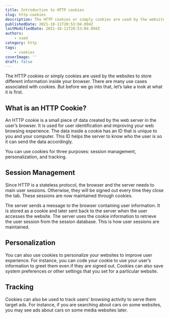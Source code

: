 ```yaml
---
title: Introduction to HTTP cookies
slug: http-cookies
description: The HTTP cookies or simply cookies are used by the websites to store different information inside your browser.
publishedDate: 2021-10-11T20:53:04.094Z
lastModifiedDate: 2021-10-11T20:53:04.094Z
authors:
    - saad
category: http
tags:
    - cookies
coverImage: ''
draft: false
---
```


<Lead>
The HTTP cookies or simply cookies are used by the websites to store different information inside your browser. There are many use cases associated with cookies. But before we go into that, let’s take a look at what it is first.
</Lead>

## What is an HTTP Cookie?

An HTTP cookie is a small piece of data created by the web server in the user’s browser. It is used for user identification and improving your web browsing experience. The data inside a cookie has an ID that is unique to you and your computer. This ID helps the server to know who the user is so it can send the data accordingly.

You can use cookies for three purposes: session management, personalization, and tracking.

## Session Management

Since HTTP is a stateless protocol, the browser and the server needs to main user sessions. Otherwise, they will be signed out every time they close the tab. These sessions are now maintained through cookies.

The server sends a message to the browser containing user information. It is stored as a cookie and later sent back to the server when the user accesses the website. The server uses the cookie information to retrieve the user session from the session database. This is how user sessions are maintained.

## Personalization

You can also use cookies to personalize your websites to improve user experience. For instance, you can code your cookie to use your user’s information to greet them even if they are signed out. Cookies can also save system preferences or other settings that you set for a particular website.

## Tracking

Cookies can also be used to track users’ browsing activity to serve them target ads. For instance, if you are searching about cars on some websites, you may see ads about cars on some media websites later.
